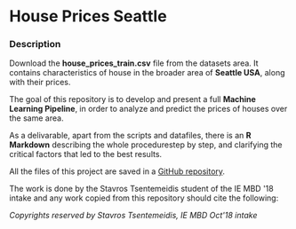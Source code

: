 # House Prices Seattle

### Description

Download the **house_prices_train.csv** file from the datasets area. It contains characteristics of house in the broader area of **Seattle USA**, along with their prices.

The goal of this repository is to develop and present a full **Machine Learning Pipeline**, in order to analyze and predict the prices of houses over the same area.

As a delivarable, apart from the scripts and datafiles, there is an **R Markdown** describing the whole procedurestep by step, and clarifying the critical factors that led to the best results.

All the files of this project are saved in a [GitHub repository](https://github.com/stsentemeidis/House_Prices_Seattle).

The work is done by the Stavros Tsentemeidis student of the IE MBD '18 intake and any work copied from this repository should cite the following:

*Copyrights reserved by Stavros Tsentemeidis, IE MBD Oct'18 intake*
